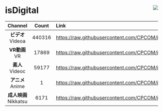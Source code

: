 # isDigital <img align="right" src="https://img.shields.io/github/last-commit/CPCOM/isDigital"/>  
  
| Channel | Count | Link |  
| :-----: | :---: | :--- |  
|**ビデオ**<br />Videoa | 440316 | https://raw.githubusercontent.com/CPCOM/isDigital/main/Videoa.txt |  
|**VR動画**<br />VR | 17869 | https://raw.githubusercontent.com/CPCOM/isDigital/main/VR.txt |  
|**素人**<br />Videoc | 59177 | https://raw.githubusercontent.com/CPCOM/isDigital/main/Videoc.txt |  
|**アニメ**<br />Anime | 1 | https://raw.githubusercontent.com/CPCOM/isDigital/main/Anime.txt |  
|**成人映画**<br />Nikkatsu | 6171 | https://raw.githubusercontent.com/CPCOM/isDigital/main/Nikkatsu.txt |  